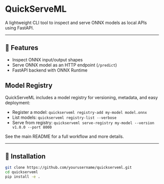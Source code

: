 # QuickServeML

A lightweight CLI tool to inspect and serve ONNX models as local APIs using FastAPI.

---

## 🚀 Features

- Inspect ONNX input/output shapes
- Serve ONNX model as an HTTP endpoint (`/predict`)
- FastAPI backend with ONNX Runtime

## Model Registry

QuickServeML includes a model registry for versioning, metadata, and easy deployment:

- Register a model: `quickserveml registry-add my-model model.onnx`
- List models: `quickserveml registry-list --verbose`
- Serve from registry: `quickserveml serve-registry my-model --version v1.0.0 --port 8000`

See the main README for a full workflow and more details.

---

## 🔧 Installation

```bash
git clone https://github.com/yourusername/quickserveml.git
cd quickserveml
pip install -e .

```
